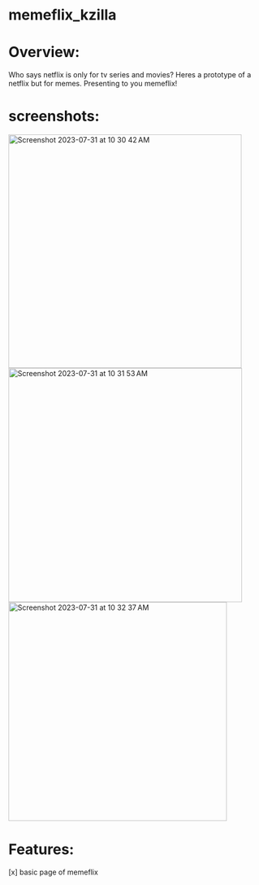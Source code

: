 # memeflix_kzilla

# Overview:

Who says netflix is only for tv series and movies? Heres a prototype of a netflix but for memes.
Presenting to you memeflix!

# screenshots:


<img width="459" alt="Screenshot 2023-07-31 at 10 30 42 AM" src="https://github.com/shailantani/memeflix_kzilla/assets/98448265/a975e5e9-debd-466f-89bf-cd60f320584b">


<img width="460" alt="Screenshot 2023-07-31 at 10 31 53 AM" src="https://github.com/shailantani/memeflix_kzilla/assets/98448265/56424ad3-c6b0-4636-ad49-7e5295040520">

<img width="430" alt="Screenshot 2023-07-31 at 10 32 37 AM" src="https://github.com/shailantani/memeflix_kzilla/assets/98448265/bd0c5427-e9a5-40f8-819d-74d2e7ffe5cd">

# Features:
[x] basic page of memeflix
